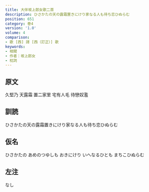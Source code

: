 ```yaml
---
title: 大伴坂上郎女歌二首
description: ひさかたの天の露霜置きにけり家なる人も待ち恋ひぬらむ
position: 651
category: 巻4
version: '1.0'
volume: 4
comparison:
- 歌 [西] 謌 [西（訂正）] 歌
keywords:
- 相聞
- 作者：坂上郎女
- 枕詞
---
```


## 原文

久堅乃 天露霜 置二家里 宅有人毛 待戀奴濫

## 訓読

ひさかたの天の露霜置きにけり家なる人も待ち恋ひぬらむ

## 仮名

ひさかたの あめのつゆしも おきにけり いへなるひとも まちこひぬらむ

## 左注

なし
